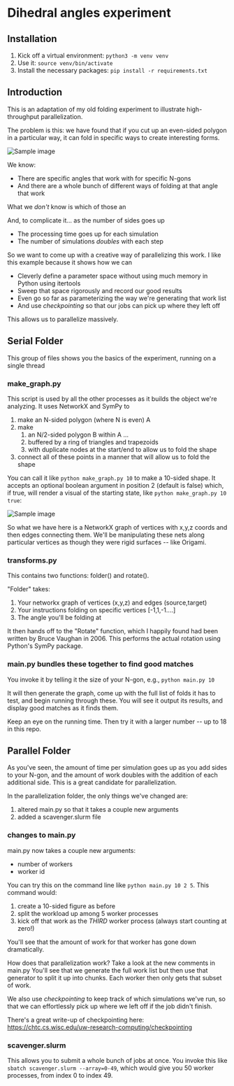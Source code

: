 # Dihedral angles experiment

## Installation

1. Kick off a virtual environment: ```python3 -m venv venv```
1. Use it: ```source venv/bin/activate```
1. Install the necessary packages: ```pip install -r requirements.txt```

## Introduction

This is an adaptation of my old folding experiment to illustrate high-throughput parallelization.

The problem is this: we have found that if you cut up an even-sided polygon in a particular way, it can fold in specific ways to create interesting forms.

![Sample image](../assets/sample_decagon.png)

We know:

* There are specific angles that work with for specific N-gons
* And there are a whole bunch of different ways of folding at that angle that work

What we *don't* know is which of those an

And, to complicate it... as the number of sides goes up

* The processing time goes up for each simulation
* The number of simulations *doubles* with each step

So we want to come up with a creative way of parallelizing this work. I like this example because it shows how we can

* Cleverly define a parameter space without using much memory in Python using itertools
* Sweep that space rigorously and record our good results
* Even go so far as parameterizing the way we're generating that work list
* And use *checkpointing* so that our jobs can pick up where they left off

This allows us to parallelize massively.

## Serial Folder

This group of files shows you the basics of the experiment, running on a single thread

### make_graph.py

This script is used by all the other processes as it builds the object we're analyzing. It uses NetworkX and SymPy to

1. make an N-sided polygon (where N is even) A
1. make
	1. an N/2-sided polygon B within A ...
	1. buffered by a ring of triangles and trapezoids
	1. with duplicate nodes at the start/end to allow us to fold the shape
1. connect all of these points in a manner that will allow us to fold the shape

You can call it like ```python make_graph.py 10``` to make a 10-sided shape. It accepts an optional boolean argument in position 2 (default is false) which, if true, will render a visual of the starting state, like ```python make_graph.py 10 true```:

![Sample image](../assets/sample_decagon.png)

So what we have here is a NetworkX graph of vertices with x,y,z coords and then edges connecting them. We'll be manipulating these nets along particular vertices as though they were rigid surfaces -- like Origami.

### transforms.py

This contains two functions: folder() and rotate().

"Folder" takes:

1. Your networkx graph of vertices (x,y,z) and edges (source,target)
1. Your instructions folding on specific vertices [-1,1,-1....]
1. The angle you'll be folding at

It then hands off to the "Rotate" function, which I happily found had been written by Bruce Vaughan in 2006. This performs the actual rotation using Python's SymPy package.

### main.py bundles these together to find good matches

You invoke it by telling it the size of your N-gon, e.g., ```python main.py 10```

It will then generate the graph, come up with the full list of folds it has to test, and begin running through these. You will see it output its results, and display good matches as it finds them.

Keep an eye on the running time. Then try it with a larger number -- up to 18 in this repo.

## Parallel Folder

As you've seen, the amount of time per simulation goes up as you add sides to your N-gon, and the amount of work doubles with the addition of each additional side. This is a great candidate for parallelization.

In the parallelization folder, the only things we've changed are:

1. altered main.py so that it takes a couple new arguments
1. added a scavenger.slurm file

### changes to main.py

main.py now takes a couple new arguments:

* number of workers
* worker id

You can try this on the command line like ```python main.py 10 2 5```. This command would:

1. create a 10-sided figure as before
2. split the workload up among 5 worker processes
3. kick off that work as the *THIRD* worker process (always start counting at zero!)

You'll see that the amount of work for that worker has gone down dramatically.

How does that parallelization work? Take a look at the new comments in main.py You'll see that we generate the full work list but then use that generator to split it up into chunks. Each worker then only gets that subset of work.

We also use *checkpointing* to keep track of which simulations we've run, so that we can effortlessly pick up where we left off if the job didn't finish.

There's a great write-up of checkpointing here: https://chtc.cs.wisc.edu/uw-research-computing/checkpointing

### scavenger.slurm

This allows you to submit a whole bunch of jobs at once. You invoke this like ```sbatch scavenger.slurm --array=0-49```, which would give you 50 worker processes, from index 0 to index 49.